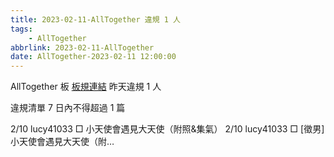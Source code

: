 ```yaml
---
title: 2023-02-11-AllTogether 違規 1 人
tags:
    - AllTogether
abbrlink: 2023-02-11-AllTogether
date: AllTogether-2023-02-11 12:00:00
---
```

AllTogether 板 [板規連結](https://www.ptt.cc/bbs/AllTogether/M.1643211430.A.5FB.html)
昨天違規 1 人
<!-- more -->

違規清單
7 日內不得超過 1 篇

2/10 lucy41033 □ 小天使會遇見大天使（附照&集氣）
2/10 lucy41033 □ [徵男] 小天使會遇見大天使（附…